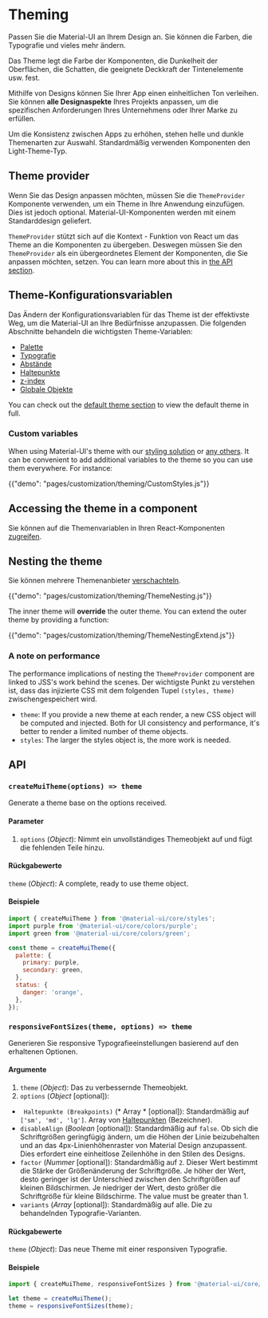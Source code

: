 # Theming

<p class="description">Passen Sie die Material-UI an Ihrem Design an. Sie können die Farben, die Typografie und vieles mehr ändern.</p>

Das Theme legt die Farbe der Komponenten, die Dunkelheit der Oberflächen, die Schatten, die geeignete Deckkraft der Tintenelemente usw. fest.

Mithilfe von Designs können Sie Ihrer App einen einheitlichen Ton verleihen. Sie können **alle Designaspekte** Ihres Projekts anpassen, um die spezifischen Anforderungen Ihres Unternehmens oder Ihrer Marke zu erfüllen.

Um die Konsistenz zwischen Apps zu erhöhen, stehen helle und dunkle Themenarten zur Auswahl. Standardmäßig verwenden Komponenten den Light-Theme-Typ.

## Theme provider

Wenn Sie das Design anpassen möchten, müssen Sie die `ThemeProvider` Komponente verwenden, um ein Theme in Ihre Anwendung einzufügen. Dies ist jedoch optional. Material-UI-Komponenten werden mit einem Standarddesign geliefert.

`ThemeProvider` stützt sich auf die Kontext - Funktion von React um das Theme an die Komponenten zu übergeben. Deswegen müssen Sie den `ThemeProvider` als ein übergeordnetes Element der Komponenten, die Sie anpassen möchten, setzen. You can learn more about this in [the API section](/styles/api/#themeprovider).

## Theme-Konfigurationsvariablen

Das Ändern der Konfigurationsvariablen für das Theme ist der effektivste Weg, um die Material-UI an Ihre Bedürfnisse anzupassen. Die folgenden Abschnitte behandeln die wichtigsten Theme-Variablen:

- [Palette](/customization/palette/)
- [Typografie](/customization/typography/)
- [Abstände](/customization/spacing/)
- [Haltepunkte](/customization/breakpoints/)
- [z-index](/customization/z-index/)
- [Globale Objekte](/customization/globals/)

You can check out the [default theme section](/customization/default-theme/) to view the default theme in full.

### Custom variables

When using Material-UI's theme with our [styling solution](/styles/basics/) or [any others](/guides/interoperability/#themeprovider). It can be convenient to add additional variables to the theme so you can use them everywhere. For instance:

{{"demo": "pages/customization/theming/CustomStyles.js"}}

## Accessing the theme in a component

Sie können auf die Themenvariablen in Ihren React-Komponenten [zugreifen](/styles/advanced/#accessing-the-theme-in-a-component).

## Nesting the theme

Sie können mehrere Themenanbieter [verschachteln](/styles/advanced/#theme-nesting).

{{"demo": "pages/customization/theming/ThemeNesting.js"}}

The inner theme will **override** the outer theme. You can extend the outer theme by providing a function:

{{"demo": "pages/customization/theming/ThemeNestingExtend.js"}}

### A note on performance

The performance implications of nesting the `ThemeProvider` component are linked to JSS's work behind the scenes. Der wichtigste Punkt zu verstehen ist, dass das injizierte CSS mit dem folgenden Tupel `(styles, theme)` zwischengespeichert wird.

- `theme`: If you provide a new theme at each render, a new CSS object will be computed and injected. Both for UI consistency and performance, it's better to render a limited number of theme objects.
- `styles`: The larger the styles object is, the more work is needed.

## API

### `createMuiTheme(options) => theme`

Generate a theme base on the options received.

#### Parameter

1. `options` (*Object*): Nimmt ein unvollständiges Themeobjekt auf und fügt die fehlenden Teile hinzu.

#### Rückgabewerte

`theme` (*Object*): A complete, ready to use theme object.

#### Beispiele

```js
import { createMuiTheme } from '@material-ui/core/styles';
import purple from '@material-ui/core/colors/purple';
import green from '@material-ui/core/colors/green';

const theme = createMuiTheme({
  palette: {
    primary: purple,
    secondary: green,
  },
  status: {
    danger: 'orange',
  },
});
```

### `responsiveFontSizes(theme, options) => theme`

Generieren Sie responsive Typografieeinstellungen basierend auf den erhaltenen Optionen.

#### Argumente

1. `theme` (*Object*): Das zu verbessernde Themeobjekt.
2. `options` (*Object* [optional]):

- ` Haltepunkte (Breakpoints)` (* Array <string> * [optional]): Standardmäßig auf ` ['sm', 'md', 'lg'] `. Array von [Haltepunkten](/customization/breakpoints/) (Bezeichner).
- `disableAlign` (*Boolean* [optional]): Standardmäßig auf `false`. Ob sich die Schriftgrößen geringfügig ändern, um die Höhen der Linie beizubehalten und an das 4px-Linienhöhenraster von Material Design anzupassent. Dies erfordert eine einheitlose Zeilenhöhe in den Stilen des Designs.
- `factor` (*Nummer* [optional]): Standardmäßig auf `2`. Dieser Wert bestimmt die Stärke der Größenänderung der Schriftgröße. Je höher der Wert, desto geringer ist der Unterschied zwischen den Schriftgrößen auf kleinen Bildschirmen. Je niedriger der Wert, desto größer die Schriftgröße für kleine Bildschirme. The value must be greater than 1.
- `variants` (*Array<string>* [optional]): Standardmäßig auf alle. Die zu behandelnden Typografie-Varianten.

#### Rückgabewerte

`theme` (*Object*): Das neue Theme mit einer responsiven Typografie.

#### Beispiele

```js
import { createMuiTheme, responsiveFontSizes } from '@material-ui/core/styles';

let theme = createMuiTheme();
theme = responsiveFontSizes(theme);
```